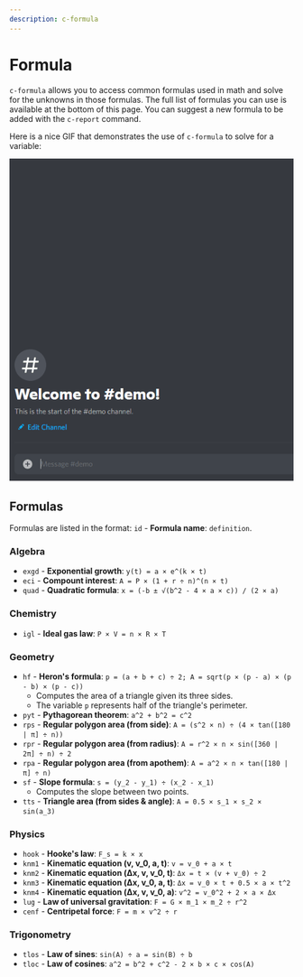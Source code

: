 ```yaml
---
description: c-formula
---
```


# Formula

`c-formula` allows you to access common formulas used in math and solve for the unknowns in those formulas. The full list of formulas you can use is available at the bottom of this page. You can suggest a new formula to be added with the `c-report` command.

Here is a nice GIF that demonstrates the use of `c-formula` to solve for a variable:

![Using the Pythagorean Theoreom formula in c-formula to solve for the hypotenuse of a triangle](../assets/formula.gif)

## Formulas

Formulas are listed in the format: `id` - **Formula name**: `definition`.

### Algebra

* `exgd` - **Exponential growth**: `y(t) = a × e^(k × t)`
* `eci` - **Compount interest**: `A = P × (1 + r ÷ n)^(n × t)`
* `quad` - **Quadratic formula**: `x = (-b ± √(b^2 - 4 × a × c)) / (2 × a)`

### Chemistry

* `igl` - **Ideal gas law**: `P × V = n × R × T`

### Geometry

* `hf` - **Heron's formula**: `p = (a + b + c) ÷ 2; A = sqrt(p × (p - a) × (p - b) × (p - c))`
  * Computes the area of a triangle given its three sides.
  * The variable `p` represents half of the triangle's perimeter.
* `pyt` - **Pythagorean theorem**: `a^2 + b^2 = c^2`
* `rps` - **Regular polygon area \(from side\)**: `A = (s^2 × n) ÷ (4 × tan([180 | π] ÷ n))`
* `rpr` - **Regular polygon area \(from radius\)**: `A = r^2 × n × sin([360 | 2π] ÷ n) ÷ 2`
* `rpa` - **Regular polygon area \(from apothem\)**: `A = a^2 × n × tan([180 | π] ÷ n)`
* `sf` - **Slope formula**: `s = (y_2 - y_1) ÷ (x_2 - x_1)`
  * Computes the slope between two points.
* `tts` - **Triangle area \(from sides & angle\)**: `A = 0.5 × s_1 × s_2 × sin(a_3)`

### Physics

* `hook` - **Hooke's law**: `F_s = k × x`
* `knm1` - **Kinematic equation \(v, v\_0, a, t\)**: `v = v_0 + a × t`
* `knm2` - **Kinematic equation \(Δx, v, v\_0, t\)**: `Δx = t × (v + v_0) ÷ 2`
* `knm3` - **Kinematic equation \(Δx, v\_0, a, t\)**: `Δx = v_0 × t + 0.5 × a × t^2`
* `knm4` - **Kinematic equation \(Δx, v, v\_0, a\)**: `v^2 = v_0^2 + 2 × a × Δx`
* `lug` - **Law of universal gravitation**: `F = G × m_1 × m_2 ÷ r^2`
* `cenf` - **Centripetal force**: `F = m × v^2 ÷ r`

### Trigonometry

* `tlos` - **Law of sines**: `sin(A) ÷ a = sin(B) ÷ b`
* `tloc` - **Law of cosines**: `a^2 = b^2 + c^2 - 2 × b × c × cos(A)`

